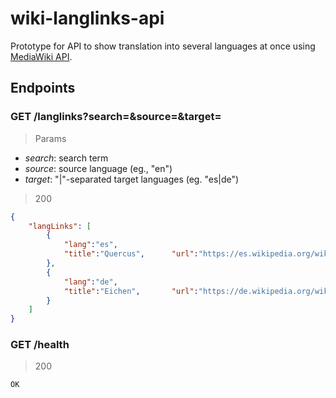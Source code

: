 # wiki-langlinks-api

Prototype for API to show translation into several languages at once using [MediaWiki API](https://www.mediawiki.org/wiki/API:Main_page).

## Endpoints

### GET /langlinks?search=&source=&target=

> Params
- *search*: search term
- *source*: source language (eg., "en")
- *target*: "|"-separated target languages (eg. "es|de")

> 200
~~~json
{
	"langLinks": [
		{
			"lang":"es",
			"title":"Quercus",		"url":"https://es.wikipedia.org/wiki/Quercus"
		},
		{
			"lang":"de",
			"title":"Eichen",		"url":"https://de.wikipedia.org/wiki/Eichen"
		}
	]
}
~~~

### GET /health

> 200
~~~
OK
~~~

